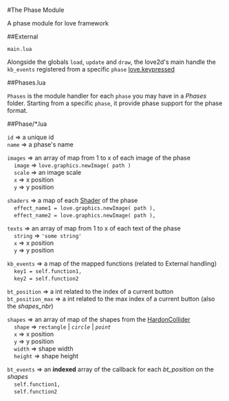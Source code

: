 #The Phase Module

A phase module for love framework

##External

`main.lua`

Alongside the globals `load`, `update` and `draw`, the love2d's main handle the `kb_events` registered from a specific `phase` [love.keypressed](http://www.love2d.org/wiki/love.keypressed)

##Phases.lua

`Phases` is the module handler for each `phase` you may have in a _Phases_ folder. Starting from a specific `phase`, it provide phase support for the phase format.

##Phase/*.lua

`id` => a unique id<br>
`name` => a phase's name<br>

`images` => an array of map from 1 to x of each image of the phase<br>
&#160;&#160;&#160;&#160;`image` => `love.graphics.newImage( path )`<br>
&#160;&#160;&#160;&#160;`scale` => an image scale<br>
&#160;&#160;&#160;&#160;`x` => x position<br>
&#160;&#160;&#160;&#160;`y` => y position<br>

`shaders` => a map of each [Shader](https://www.love2d.org/wiki/Shader) of the phase<br>
&#160;&#160;&#160;&#160;`effect_name1 = love.graphics.newImage( path ),`<br>
&#160;&#160;&#160;&#160;`effect_name2 = love.graphics.newImage( path ),`<br>

`texts` => an array of map from 1 to x of each text of the phase<br>
&#160;&#160;&#160;&#160;`string` => `'some string'`<br>
&#160;&#160;&#160;&#160;`x` => x position<br>
&#160;&#160;&#160;&#160;`y` => y position<br>

`kb_events` => a map of the mapped functions (related to External handling)<br>
&#160;&#160;&#160;&#160;`key1 = self.function1,`<br>
&#160;&#160;&#160;&#160;`key2 = self.function2`<br>

`bt_position` => a int related to the index of a current button<br>
`bt_position_max` => a int related to the max index of a current button (also the *shapes_nbr*)<br>

`shapes` => an array of map of the shapes from the [HardonCollider](https://github.com/vrld/HardonCollider)<br>
&#160;&#160;&#160;&#160;`shape` => `rectangle` | _`circle`_ | _`point`_<br>
&#160;&#160;&#160;&#160;`x` => x position<br>
&#160;&#160;&#160;&#160;`y` => y position<br>
&#160;&#160;&#160;&#160;`width` => shape width<br>
&#160;&#160;&#160;&#160;`height` => shape height<br>

`bt_events` => an **indexed** array of the callback for each *bt_position* on the _shapes_<br>
&#160;&#160;&#160;&#160;`self.function1,`<br>
&#160;&#160;&#160;&#160;`self.function2`<br>
